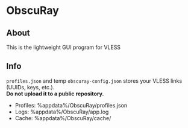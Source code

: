 # ObscuRay

## About

This is the lightweight GUI program for VLESS

## Info

`profiles.json` and temp `obscuray-config.json` stores your VLESS links (UUIDs, keys, etc.).\
**Do not upload it to a public repository.**

- Profiles: %appdata%/ObscuRay/profiles.json
- Logs: %appdata%/ObscuRay/app.log
- Cache: %appdata%/ObscuRay/cache/

